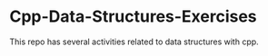 # Cpp-Data-Structures-Exercises
This repo has several activities related to data structures with cpp. 
